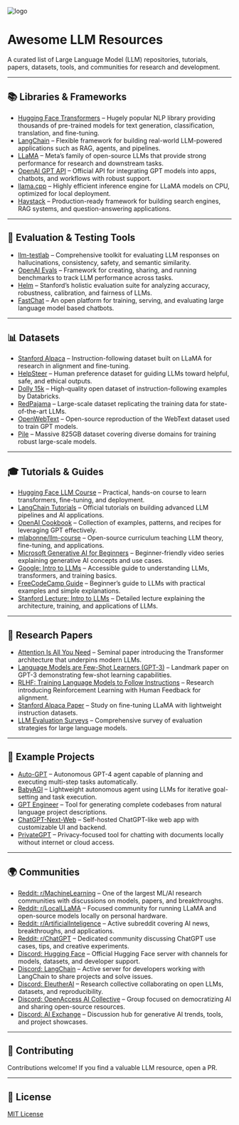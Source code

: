 
![logo](https://github.com/user-attachments/assets/71c84b05-1876-4c5b-8e66-f8c59915ada4)


# Awesome LLM Resources

A curated list of Large Language Model (LLM) repositories, tutorials, papers, datasets, tools, and communities for research and development.

---

## 📚 Libraries & Frameworks
- [Hugging Face Transformers](https://github.com/huggingface/transformers) – Hugely popular NLP library providing thousands of pre-trained models for text generation, classification, translation, and fine-tuning.
- [LangChain](https://github.com/langchain-ai/langchain) – Flexible framework for building real-world LLM-powered applications such as RAG, agents, and pipelines.
- [LLaMA](https://github.com/facebookresearch/llama) – Meta’s family of open-source LLMs that provide strong performance for research and downstream tasks.
- [OpenAI GPT API](https://platform.openai.com/docs/api-reference) – Official API for integrating GPT models into apps, chatbots, and workflows with robust support.
- [llama.cpp](https://github.com/ggerganov/llama.cpp) – Highly efficient inference engine for LLaMA models on CPU, optimized for local deployment.
- [Haystack](https://github.com/deepset-ai/haystack) – Production-ready framework for building search engines, RAG systems, and question-answering applications.

---

## 🧪 Evaluation & Testing Tools
- [llm-testlab](https://github.com/Saivineeth147/llm-testlab) – Comprehensive toolkit for evaluating LLM responses on hallucinations, consistency, safety, and semantic similarity.
- [OpenAI Evals](https://github.com/openai/evals) – Framework for creating, sharing, and running benchmarks to track LLM performance across tasks.
- [Helm](https://crfm.stanford.edu/helm/latest/) – Stanford’s holistic evaluation suite for analyzing accuracy, robustness, calibration, and fairness of LLMs.
- [FastChat](https://github.com/lm-sys/FastChat/tree/main) – An open platform for training, serving, and evaluating large language model based chatbots.

---

## 📊 Datasets
- [Stanford Alpaca](https://github.com/tatsu-lab/stanford_alpaca) – Instruction-following dataset built on LLaMA for research in alignment and fine-tuning.
- [HelpSteer](https://huggingface.co/datasets/nvidia/HelpSteer) – Human preference dataset for guiding LLMs toward helpful, safe, and ethical outputs.
- [Dolly 15k](https://huggingface.co/datasets/databricks/databricks-dolly-15k) – High-quality open dataset of instruction-following examples by Databricks.
- [RedPajama](https://github.com/togethercomputer/RedPajama-Data) – Large-scale dataset replicating the training data for state-of-the-art LLMs.
- [OpenWebText](https://skylion007.github.io/OpenWebTextCorpus/) – Open-source reproduction of the WebText dataset used to train GPT models.
- [Pile](https://pile.eleuther.ai/) – Massive 825GB dataset covering diverse domains for training robust large-scale models.

---

## 🎓 Tutorials & Guides
- [Hugging Face LLM Course](https://huggingface.co/learn/llm-course/chapter1/1) – Practical, hands-on course to learn transformers, fine-tuning, and deployment.
- [LangChain Tutorials](https://python.langchain.com/docs/tutorials/) – Official tutorials on building advanced LLM pipelines and AI applications.
- [OpenAI Cookbook](https://github.com/openai/openai-cookbook) – Collection of examples, patterns, and recipes for leveraging GPT effectively.
- [mlabonne/llm-course](https://github.com/mlabonne/llm-course) – Open-source curriculum teaching LLM theory, fine-tuning, and applications.
- [Microsoft Generative AI for Beginners](https://learn.microsoft.com/en-us/shows/generative-ai-for-beginners/) – Beginner-friendly video series explaining generative AI concepts and use cases.
- [Google: Intro to LLMs](https://developers.google.com/machine-learning/resources/intro-llms) – Accessible guide to understanding LLMs, transformers, and training basics.
- [FreeCodeCamp Guide](https://www.freecodecamp.org/news/a-beginners-guide-to-large-language-models/) – Beginner’s guide to LLMs with practical examples and simple explanations.
- [Stanford Lecture: Intro to LLMs](https://www.youtube.com/watch?v=zjkBMFhNj_g) – Detailed lecture explaining the architecture, training, and applications of LLMs.

---

## 📄 Research Papers
- [Attention Is All You Need](https://arxiv.org/abs/1706.03762) – Seminal paper introducing the Transformer architecture that underpins modern LLMs.
- [Language Models are Few-Shot Learners (GPT-3)](https://arxiv.org/abs/2005.14165) – Landmark paper on GPT-3 demonstrating few-shot learning capabilities.
- [RLHF: Training Language Models to Follow Instructions](https://arxiv.org/abs/2203.02155) – Research introducing Reinforcement Learning with Human Feedback for alignment.
- [Stanford Alpaca Paper](https://arxiv.org/abs/2303.16199) – Study on fine-tuning LLaMA with lightweight instruction datasets.
- [LLM Evaluation Surveys](https://arxiv.org/abs/2307.03109) – Comprehensive survey of evaluation strategies for large language models.

---

## 🚀 Example Projects
- [Auto-GPT](https://github.com/Torantulino/Auto-GPT) – Autonomous GPT-4 agent capable of planning and executing multi-step tasks automatically.
- [BabyAGI](https://github.com/yoheinakajima/babyagi) – Lightweight autonomous agent using LLMs for iterative goal-setting and task execution.
- [GPT Engineer](https://github.com/AntonOsika/gpt-engineer) – Tool for generating complete codebases from natural language project descriptions.
- [ChatGPT-Next-Web](https://github.com/Yidadaa/ChatGPT-Next-Web) – Self-hosted ChatGPT-like web app with customizable UI and backend.
- [PrivateGPT](https://github.com/imartinez/privateGPT) – Privacy-focused tool for chatting with documents locally without internet or cloud access.

---

## 🌍 Communities
- [Reddit: r/MachineLearning](https://www.reddit.com/r/MachineLearning/) – One of the largest ML/AI research communities with discussions on models, papers, and breakthroughs.
- [Reddit: r/LocalLLaMA](https://www.reddit.com/r/LocalLLaMA/) – Focused community for running LLaMA and open-source models locally on personal hardware.
- [Reddit: r/ArtificialInteligence](https://www.reddit.com/r/ArtificialInteligence/) – Active subreddit covering AI news, breakthroughs, and applications.
- [Reddit: r/ChatGPT](https://www.reddit.com/r/ChatGPT/) – Dedicated community discussing ChatGPT use cases, tips, and creative experiments.
- [Discord: Hugging Face](https://huggingface.co/join/discord) – Official Hugging Face server with channels for models, datasets, and developer support.
- [Discord: LangChain](https://discord.gg/langchain) – Active server for developers working with LangChain to share projects and solve issues.
- [Discord: EleutherAI](https://discord.gg/eleutherai) – Research collective collaborating on open LLMs, datasets, and reproducibility.
- [Discord: OpenAccess AI Collective](https://discord.gg/openaccess-ai) – Group focused on democratizing AI and sharing open-source resources.
- [Discord: AI Exchange](https://discord.gg/aiexchange) – Discussion hub for generative AI trends, tools, and project showcases.

---

## 🤝 Contributing
Contributions welcome! If you find a valuable LLM resource, open a PR.

---

## 📜 License
[MIT License](./LICENSE)

